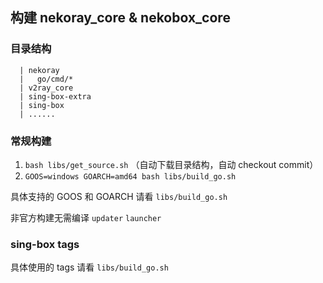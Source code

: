 ## 构建 nekoray_core & nekobox_core

### 目录结构

```
  | nekoray
  |   go/cmd/*
  | v2ray_core
  | sing-box-extra
  | sing-box
  | ......
```

### 常规构建

1. `bash libs/get_source.sh` （自动下载目录结构，自动 checkout commit）
2. `GOOS=windows GOARCH=amd64 bash libs/build_go.sh`

具体支持的 GOOS 和 GOARCH 请看 `libs/build_go.sh`

非官方构建无需编译 `updater` `launcher`

### sing-box tags

具体使用的 tags 请看 `libs/build_go.sh`
